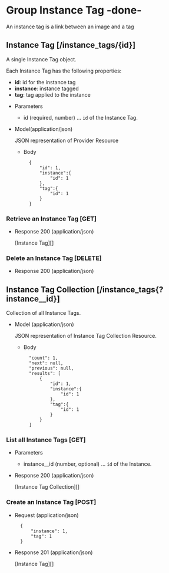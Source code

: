 # Group Instance Tag -done-
An instance tag is a link between an image and a tag

## Instance Tag [/instance_tags/{id}]
A single Instance Tag object.

Each Instance Tag has the following properties:

- **id**: id for the instance tag
- **instance**: instance tagged
- **tag**: tag applied to the instance


+ Parameters
    + id (required, number) ... `id` of the Instance Tag.

+ Model(application/json)

    JSON representation of Provider Resource

    + Body

            {
                "id": 1,
                "instance":{
                    "id": 1
                },
                "tag":{
                    "id": 1
                }
            }


### Retrieve an Instance Tag [GET]
+ Response 200 (application/json)

    [Instance Tag][]

### Delete an Instance Tag [DELETE]
+ Response 200 (application/json)

## Instance Tag Collection [/instance_tags{?instance__id}]
Collection of all Instance Tags.

+ Model (application/json)

    JSON representation of Instance Tag Collection Resource.

    + Body

            "count": 1,
            "next": null,
            "previous": null,
            "results": [
                {
                    "id": 1,
                    "instance":{
                        "id": 1
                    },
                    "tag":{
                        "id": 1
                    }
                }
            ]

### List all Instance Tags [GET]


+ Parameters
    + instance__id (number, optional) ... `id` of the Instance.

+ Response 200 (application/json)

    [Instance Tag Collection][]

### Create an Instance Tag [POST]

+ Request (application/json)

        {
            "instance": 1,
            "tag": 1
        }

+ Response 201 (application/json)

    [Instance Tag][]
